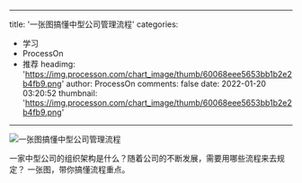 
---
title: '一张图搞懂中型公司管理流程'
categories: 
 - 学习
 - ProcessOn
 - 推荐
headimg: 'https://img.processon.com/chart_image/thumb/60068eee5653bb1b2e2b4fb9.png'
author: ProcessOn
comments: false
date: 2022-01-20 03:20:52
thumbnail: 'https://img.processon.com/chart_image/thumb/60068eee5653bb1b2e2b4fb9.png'
---

<div>   
<img class="thumb" alt="一张图搞懂中型公司管理流程" src="https://img.processon.com/chart_image/thumb/60068eee5653bb1b2e2b4fb9.png" referrerpolicy="no-referrer">
<p>一家中型公司的组织架构是什么？随着公司的不断发展，需要用哪些流程来去规定？
一张图，带你搞懂流程重点。</p>  
</div>
            